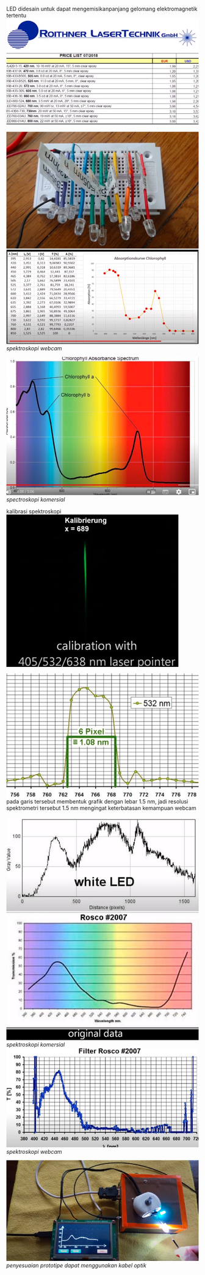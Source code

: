 LED didesain untuk dapat mengemisikanpanjang gelomang elektromagnetik tertentu
![078bf0ec10656ed187d5774d7296b22e.png](../../../_resources/078bf0ec10656ed187d5774d7296b22e.png)


![6f3b56f61e6921c247330c939e94235c.png](../../../_resources/6f3b56f61e6921c247330c939e94235c.png)
![a3d4a8a138251c1ddefa0c976dde427e.png](../../../_resources/a3d4a8a138251c1ddefa0c976dde427e.png)
*spektroskopi webcam*

![5c75110afe871d38e04d036e83c5ea3a.png](../../../_resources/5c75110afe871d38e04d036e83c5ea3a.png)
*spectroskopi komersial*

kalibrasi spektroskopi
![d898e168226f99d56dc5c6878d6551a5.png](../../../_resources/d898e168226f99d56dc5c6878d6551a5.png) 

![c0248942205940813b5d41b7a7c28f22.png](../../../_resources/c0248942205940813b5d41b7a7c28f22.png)
pada garis tersebut membentuk grafik dengan lebar 1.5 nm, jadi resolusi spektrometri tersebut 1.5 nm mengingat keterbatasan kemampuan webcam 

![a35f61e2c099b46834f0bf4c9b0844ef.png](../../../_resources/a35f61e2c099b46834f0bf4c9b0844ef.png)
![3eab8107009299bedc4c3619f37bcfec.png](../../../_resources/3eab8107009299bedc4c3619f37bcfec.png)
*spektroskopi komersial*
![17f2267995909a3a5d77e073fff151b3.png](../../../_resources/17f2267995909a3a5d77e073fff151b3.png)
*spektroskopi webcam*

![2cd3b4140982d54f654f8ec40a3987ad.png](../../../_resources/2cd3b4140982d54f654f8ec40a3987ad.png)
*penyesuaian prototipe dapat menggunakan kabel optik*

